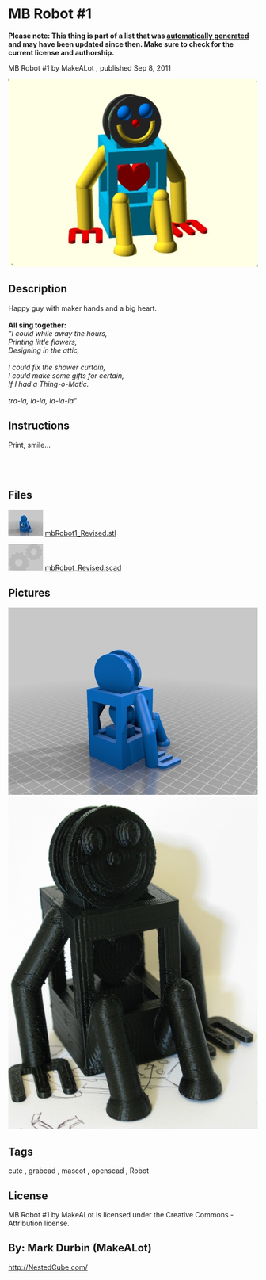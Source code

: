 MB Robot #1
===============
**Please note: This thing is part of a list that was [automatically generated](https://github.com/carlosgs/export-things) and may have been updated since then. Make sure to check for the current license and authorship.**  

MB Robot #1  by MakeALot , published Sep 8, 2011

![Image](img/mbRobot1_Revised_display_large_display_large.jpg)

Description
--------
Happy guy with maker hands and a big heart.<br />
<br />
<b>All sing together:</b><br />
<i>"I could while away the hours, <br />
Printing little flowers,<br />
Designing in the attic,<br />
<br />
I could fix the shower curtain, <br />
I could make some gifts for certain,<br />
If I had a Thing-o-Matic. <br />
<br />
tra-la, la-la, la-la-la"</i>

Instructions
--------
Print, smile...<br />
<br />
<br />
<br />

Files
--------
[![Image](img/mbRobot1_Revised_preview_tinycard.jpg)](mbRobot1_Revised.stl)
 [ mbRobot1_Revised.stl](mbRobot1_Revised.stl)  

[![Image](img/Gears_preview_tinycard.jpg)](mbRobot_Revised.scad)
 [ mbRobot_Revised.scad](mbRobot_Revised.scad)  



Pictures
--------
![Image](img/mbRobot1_Revised_display_large.jpg)
![Image](img/025_display_large_display_large.jpg)


Tags
--------
cute , grabcad , mascot , openscad , Robot  

  

License
--------
MB Robot #1 by MakeALot is licensed under the Creative Commons - Attribution license.  



By: Mark Durbin (MakeALot)
--------
<http://NestedCube.com/>